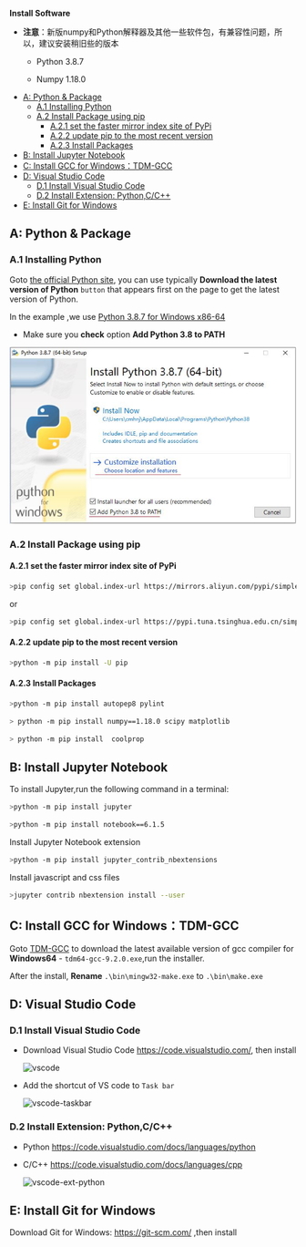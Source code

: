 

**Install Software**

* **注意**：新版numpy和Python解释器及其他一些软件包，有兼容性问题，所以，建议安装稍旧些的版本

  *  Python 3.8.7
 
  *  Numpy 1.18.0 

<!-- TOC -->

- [A: Python & Package](#a-python--package)
  - [A.1 Installing Python](#a1-installing-python)
  - [A.2 Install Package using pip](#a2-install-package-using-pip)
    - [A.2.1 set the faster mirror index site of PyPi](#a21-set-the-faster-mirror-index-site-of-pypi)
    - [A.2.2 update pip to the most recent version](#a22-update-pip-to-the-most-recent-version)
    - [A.2.3 Install  Packages](#a23-install--packages)
- [B: Install Jupyter Notebook](#b-install-jupyter-notebook)
- [C: Install GCC for Windows：TDM-GCC](#c-install-gcc-for-windowstdm-gcc)
- [D: Visual Studio Code](#d-visual-studio-code)
  - [D.1 Install Visual Studio Code](#d1-install-visual-studio-code)
  - [D.2 Install Extension: Python,C/C++](#d2-install-extension-pythoncc)
- [E: Install Git for Windows](#e-install-git-for-windows)

<!-- /TOC -->
## A: Python & Package

### A.1 Installing Python 

Goto [the official Python site](https://www.python.org/downloads/), you can use typically **Download the latest version of Python** `button` that appears first on the page to get the latest version of Python.

In the example ,we use [Python 3.8.7 for Windows x86-64](https://www.python.org/ftp/python/3.8.7/python-3.8.7-amd64.exe)  

*  Make sure you **check** option **Add Python 3.8 to PATH**

  ![Python3-install-path](./img/python38-install-path.jpg) 

### A.2 Install Package using pip

#### A.2.1 set the faster mirror index site of PyPi

```bash
>pip config set global.index-url https://mirrors.aliyun.com/pypi/simple/
```

or 

```bash
>pip config set global.index-url https://pypi.tuna.tsinghua.edu.cn/simple
```

#### A.2.2 update pip to the most recent version

```bash
>python -m pip install -U pip
```

#### A.2.3 Install  Packages

```bash  
>python -m pip install autopep8 pylint
```

```bash   
> python -m pip install numpy==1.18.0 scipy matplotlib
``` 

```bash   
> python -m pip install  coolprop 
``` 

## B: Install Jupyter Notebook

To install Jupyter,run the following command in a terminal:

```bash   
>python -m pip install jupyter
```

```bash   
>python -m pip install notebook==6.1.5
```

Install Jupyter Notebook extension

```bash   
>python -m pip install jupyter_contrib_nbextensions
```

Install javascript and css files

```bash   
>jupyter contrib nbextension install --user
```

## C: Install GCC for Windows：TDM-GCC

Goto [TDM-GCC](https://jmeubank.github.io/tdm-gcc/) to download the latest available version of gcc compiler for **Windows64** - `tdm64-gcc-9.2.0.exe`,run the installer.

After the install, **Rename**  `.\bin\mingw32-make.exe` to  `.\bin\make.exe`

## D: Visual Studio Code

### D.1 Install Visual Studio Code 
 
* Download  Visual Studio Code https://code.visualstudio.com/, then install

   ![vscode](./img/vscode.jpg)

* Add the shortcut of VS code to `Task bar`

   ![vscode-taskbar](./img/vscode-taskbar.jpg)
 
### D.2 Install Extension: Python,C/C++

* Python https://code.visualstudio.com/docs/languages/python

* C/C++ https://code.visualstudio.com/docs/languages/cpp
        
  ![vscode-ext-python](./img/vscode-ext-python.jpg)

## E: Install Git for Windows

Download Git for Windows: https://git-scm.com/ ,then install


